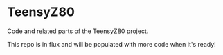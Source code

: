 # TeensyZ80
Code and related parts of the TeensyZ80 project.

This repo is in flux and will be populated with more code when it's ready!
